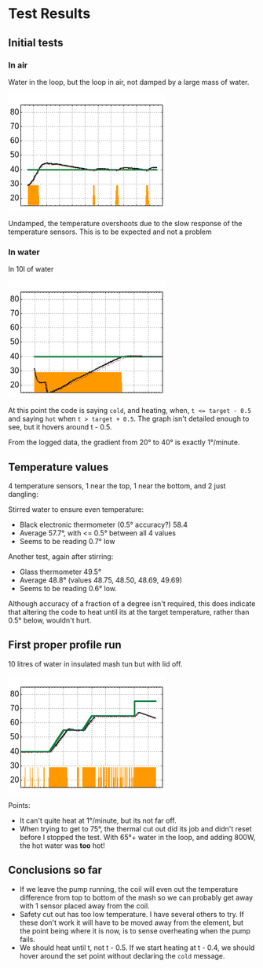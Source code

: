 # Test Results

## Initial tests

### In air
Water in the loop, but the loop in air, not damped by a large mass of water.

![Test in air](air_test.png)

Undamped, the temperature overshoots due to the slow response of the temperature sensors. This is to be expected and not a problem

### In water
In 10l of water

![Test in water](water_test.png)

At this point the code is saying `cold`, and heating, when,  `t <= target - 0.5` and saying `hot` when `t > target + 0.5`.
The graph isn't detailed enough to see, but it hovers around t - 0.5.

From the logged data, the gradient from 20&deg; to 40&deg; is exactly 1&deg;/minute.

## Temperature values

4 temperature sensors, 1 near the top, 1 near the bottom, and 2 just dangling:

Stirred water to ensure even temperature:
* Black electronic thermometer (0.5&deg; accuracy?) 58.4
* Average 57.7&deg;, with <= 0.5&deg; between all 4 values
* Seems to be reading 0.7&deg; low

Another test, again after stirring:
* Glass thermometer 49.5&deg;
* Average 48.8&deg; (values 48.75, 48.50, 48.69, 49.69)
* Seems to be reading 0.6&deg; low.

Although accuracy of a fraction of a degree isn't required, this does indicate that altering the code to heat until its at the target temperature, rather than 0.5&deg; below, wouldn't hurt.

## First proper profile run

10 litres of water in insulated mash tun but with lid off.

![Wheat profile test run](test1.png)

Points:
* It can't quite heat at 1&deg;/minute, but its not far off.
* When trying to get to 75&deg;, the thermal cut out did its job and didn't reset before I stopped the test. With 65&deg;+ water in the loop, and adding 800W, the hot water was **too** hot!


## Conclusions so far

* If we leave the pump running, the coil will even out the temperature difference from top to bottom of the mash so we can probably get away with 1 sensor placed away from the coil.
* Safety cut out has too low temperature. I have several others to try. If these don't work it will have to be moved away from the element, but the point being where it is now, is to sense overheating when the pump fails.
* We should heat until t, not t - 0.5. If we start heating at t - 0.4, we should hover around the set point without declaring the `cold` message.


